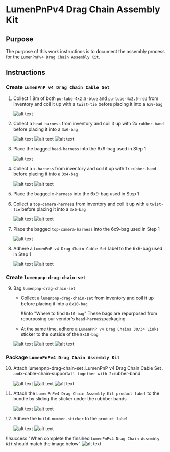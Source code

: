 # LumenPnPv4 Drag Chain Assembly Kit

## Purpose

The purpose of this work instructions is to document the assembly process for the `LumenPnPv4 Drag Chain Assembly Kit`.

## Instructions

### Create `LumenPnP v4 Drag Chain Cable Set`

1. Collect 1.8m of both `pu-tube-4x2.5-blue` and `pu-tube-4x2.5-red` from inventory and coil it up with a `twist-tie` before placing it into a `6x9-bag`

    ![alt text](img/v4-drag-chain-kit-2.webp)

2. Collect a `head-harness` from inventory and coil it up with 2x `rubber-band` before placing it into a `3x6-bag`

    ![alt text](img/head-harness.webp)
    ![alt text](img/v4-drag-chain-kit-3.webp)
    ![alt text](img/v4-drag-chain-kit-4.webp)

3. Place the bagged `head-harness` into the 6x9-bag used in Step 1

    ![alt text](img/v4-drag-chain-kit-5.webp)

4. Collect a `x-harness` from inventory and coil it up with 1x `rubber-band` before placing it into a `3x4-bag`

    ![alt text](img/v4-drag-chain-kit-6.webp)
    ![alt text](img/v4-drag-chain-kit-7.webp)

5. Place the bagged `x-harness` into the 6x9-bag used in Step 1
6. Collect a `top-camera-harness` from inventory and coil it up with a `twist-tie` before placing it into a `3x6-bag`

    ![alt text](img/v4-drag-chain-kit-8.webp)
    ![alt text](img/v4-drag-chain-kit-13.webp)

7. Place the bagged `top-camera-harness` into the 6x9-bag used in Step 1

    ![alt text](img/v4-drag-chain-kit-9.webp)

8. Adhere a `LumenPnP v4 Drag Chain Cable Set` label to the 6x9-bag used in Step 1

    ![alt text](img/v4-drag-chain-kit-10.webp)
    ![alt text](img/v4-drag-chain-kit-11.webp)

### Create `lumenpnp-drag-chain-set`

9. Bag `lumenpnp-drag-chain-set`
    - Collect a `lumenpnp-drag-chain-set` from inventory and coil it up before placing it into a `8x10-bag`

        !!!info "Where to find `8x10-bag`"
            These bags are repurposed from repurposing our vendor's `head-harness`packaging
    
    - At the same time, adhere a `LumenPnP v4 Drag Chains 30/34 Links` sticker to the outside of the `8x10-bag`

    ![alt text](img/v4-drag-chain-kit-12.webp)
    ![alt text](img/v4-drag-chain-kit-14.webp)
    ![alt text](img/v4-drag-chain-kit-15.webp)

### Package `LumenPnPv4 Drag Chain Assembly Kit`

10. Attach lumenpnp-drag-chain-set` , `LumenPnP v4 Drag Chain Cable Set` , and `x-cable-chain-support` all together with 2x `rubber-band`

    ![alt text](img/v4-drag-chain-kit-16.webp)
    ![alt text](img/v4-drag-chain-kit-17.webp)
    ![alt text](img/v4-drag-chain-kit-18.webp)

11. Attach the `LumenPnPv4 Drag Chain Assembly Kit product label` to the bundle by sliding the sticker under the rubbber bands

    ![alt text](img/v4-drag-chain-kit-19.webp)
    ![alt text](img/v4-drag-chain-kit-20.webp)

12. Adhere the `build-number-sticker` to the `product label`

    ![alt text](img/v4-drag-chain-kit-21.webp)
    ![alt text](img/v4-drag-chain-kit-22.webp)

!!!success "When complete the finsihed `LumenPnPv4 Drag Chain Assembly Kit` should match the image below"
    ![alt text](img/v4-drag-chain-kit-23.webp)
